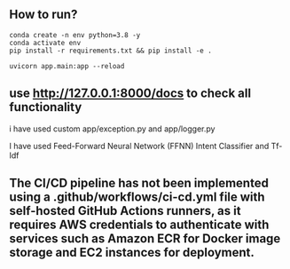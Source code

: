 ## How to run?

    conda create -n env python=3.8 -y
    conda activate env
    pip install -r requirements.txt && pip install -e .

    uvicorn app.main:app --reload



## use http://127.0.0.1:8000/docs to check all functionality

 i have used custom app/exception.py and app/logger.py

 I have used Feed-Forward Neural Network (FFNN) Intent Classifier and Tf-Idf

## The CI/CD pipeline has not been implemented using a .github/workflows/ci-cd.yml file with self-hosted GitHub Actions runners, as it requires AWS credentials to authenticate with services such as Amazon ECR for Docker image storage and EC2 instances for deployment.
